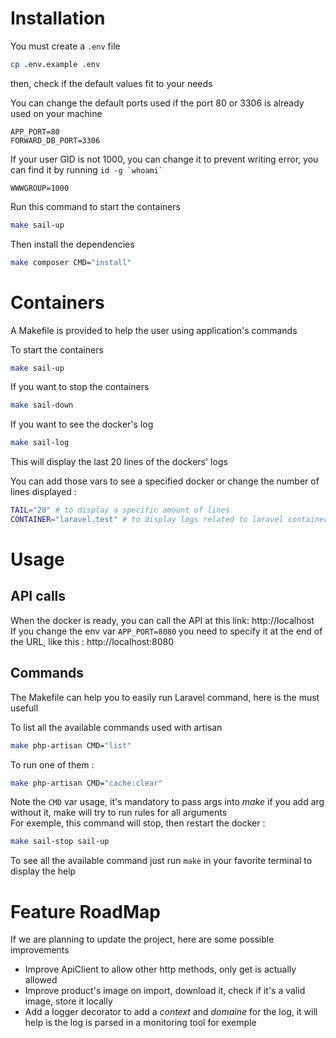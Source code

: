 # Installation

You must create a `.env` file
```bash
cp .env.example .env
```

then, check if the default values fit to your needs

You can change the default ports used if the port 80 or 3306 is already used on your machine
```env
APP_PORT=80
FORWARD_DB_PORT=3306
```

If your user GID is not 1000, you can change it to prevent writing error, you can find it by running `` id -g `whoami` ``
```env
WWWGROUP=1000
```

Run this command to start the containers
```bash
make sail-up
```

Then install the dependencies
```bash
make composer CMD="install"
```


# Containers

A Makefile is provided to help the user using application's commands

To start the containers
```bash
make sail-up
```

If you want to stop the containers
```bash
make sail-down
```

If you want to see the docker's log
```bash
make sail-log
```

This will display the last 20 lines of the dockers' logs

You can add those vars to see a specified docker or change the number of lines displayed : 
```bash
TAIL="20" # to display a specific amount of lines
CONTAINER="laravel.test" # to display logs related to laravel container
```


# Usage
## API calls

When the docker is ready, you can call the API at this link: http://localhost  
If you change the env var `APP_PORT=8080` you need to specify it at the end of the URL, like this : http://localhost:8080  


## Commands

The Makefile can help you to easily run Laravel command, here is the must usefull

To list all the available commands used with artisan
```bash
make php-artisan CMD="list"
```

To run one of them : 
```bash
make php-artisan CMD="cache:clear"
```

Note the `CMD` var usage, it's mandatory to pass args into _make_ if you add arg without it, make will try to run rules for all arguments  
For exemple, this command will stop, then restart the docker :
```bash
make sail-stop sail-up
```

To see all the available command just run `make` in your favorite terminal to display the help


# Feature RoadMap

If we are planning to update the project, here are some possible improvements

- Improve ApiClient to allow other http methods, only get is actually allowed
- Improve product's image on import, download it, check if it's a valid image, store it locally
- Add a logger decorator to add a _context_ and _domaine_ for the log, it will help is the log is parsed in a monitoring tool for exemple
